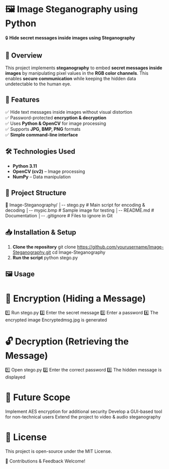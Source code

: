# 🖼️ Image Steganography using Python

🔒 **Hide secret messages inside images using Steganography**  

## 📌 Overview
This project implements **steganography** to embed **secret messages inside images** by manipulating pixel values in the **RGB color channels**. This enables **secure communication** while keeping the hidden data undetectable to the human eye.

## 🚀 Features
✅ Hide text messages inside images without visual distortion  
✅ Password-protected **encryption & decryption**  
✅ Uses **Python & OpenCV** for image processing  
✅ Supports **JPG, BMP, PNG** formats  
✅ **Simple command-line interface**  

## 🛠️ Technologies Used
- **Python 3.11**  
- **OpenCV (cv2)** – Image processing  
- **NumPy** – Data manipulation  

## 📂 Project Structure
📁 Image-Steganography/ │-- stego.py # Main script for encoding & decoding │-- mypic.bmp # Sample image for testing │-- README.md # Documentation │-- .gitignore # Files to ignore in Git

## 📥 Installation & Setup
1. **Clone the repository**
   git clone https://github.com/yourusername/Image-Steganography.git
   cd Image-Steganography
2. **Run the script**
   python stego.py

## 🖼️ Usage
# 🔑 Encryption (Hiding a Message)
1️⃣ Run stego.py
2️⃣ Enter the secret message
3️⃣ Enter a password
4️⃣ The encrypted image Encryptedmsg.jpg is generated

# 🔓 Decryption (Retrieving the Message)
1️⃣ Open stego.py
2️⃣ Enter the correct password
3️⃣ The hidden message is displayed

 # 🔮 Future Scope
Implement AES encryption for additional security
Develop a GUI-based tool for non-technical users
Extend the project to video & audio steganography

# 📜 License
This project is open-source under the MIT License.

🚀 Contributions & Feedback Welcome!
